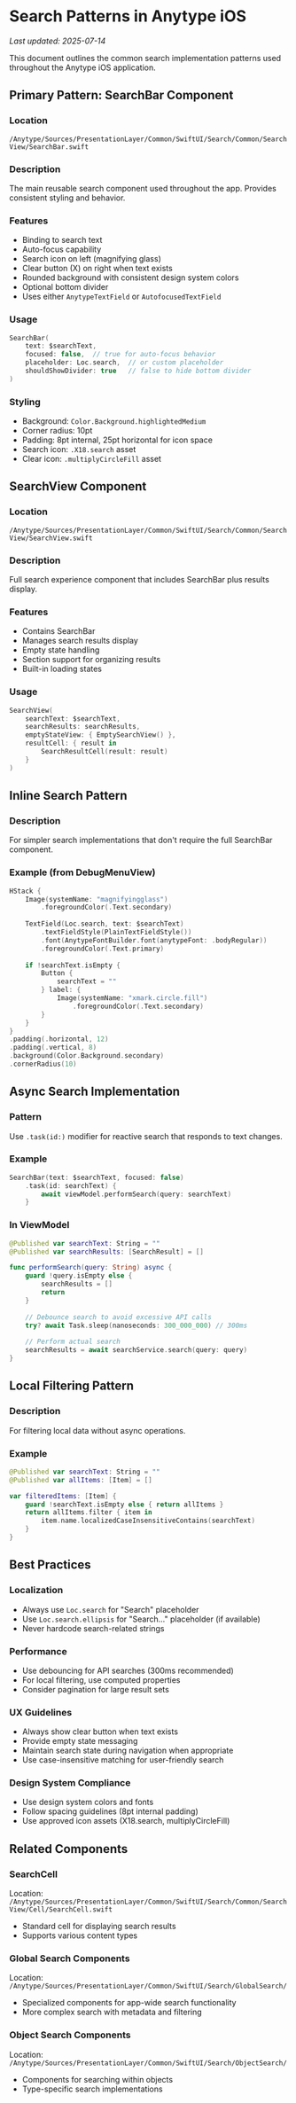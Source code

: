 # Search Patterns in Anytype iOS

*Last updated: 2025-07-14*

This document outlines the common search implementation patterns used throughout the Anytype iOS application.

## Primary Pattern: SearchBar Component

### Location
`/Anytype/Sources/PresentationLayer/Common/SwiftUI/Search/Common/SearchView/SearchBar.swift`

### Description
The main reusable search component used throughout the app. Provides consistent styling and behavior.

### Features
- Binding to search text
- Auto-focus capability
- Search icon on left (magnifying glass)
- Clear button (X) on right when text exists
- Rounded background with consistent design system colors
- Optional bottom divider
- Uses either `AnytypeTextField` or `AutofocusedTextField`

### Usage
```swift
SearchBar(
    text: $searchText,
    focused: false,  // true for auto-focus behavior
    placeholder: Loc.search,  // or custom placeholder
    shouldShowDivider: true   // false to hide bottom divider
)
```

### Styling
- Background: `Color.Background.highlightedMedium`
- Corner radius: 10pt
- Padding: 8pt internal, 25pt horizontal for icon space
- Search icon: `.X18.search` asset
- Clear icon: `.multiplyCircleFill` asset

## SearchView Component

### Location
`/Anytype/Sources/PresentationLayer/Common/SwiftUI/Search/Common/SearchView/SearchView.swift`

### Description
Full search experience component that includes SearchBar plus results display.

### Features
- Contains SearchBar
- Manages search results display
- Empty state handling
- Section support for organizing results
- Built-in loading states

### Usage
```swift
SearchView(
    searchText: $searchText,
    searchResults: searchResults,
    emptyStateView: { EmptySearchView() },
    resultCell: { result in
        SearchResultCell(result: result)
    }
)
```

## Inline Search Pattern

### Description
For simpler search implementations that don't require the full SearchBar component.

### Example (from DebugMenuView)
```swift
HStack {
    Image(systemName: "magnifyingglass")
        .foregroundColor(.Text.secondary)
    
    TextField(Loc.search, text: $searchText)
        .textFieldStyle(PlainTextFieldStyle())
        .font(AnytypeFontBuilder.font(anytypeFont: .bodyRegular))
        .foregroundColor(.Text.primary)
    
    if !searchText.isEmpty {
        Button {
            searchText = ""
        } label: {
            Image(systemName: "xmark.circle.fill")
                .foregroundColor(.Text.secondary)
        }
    }
}
.padding(.horizontal, 12)
.padding(.vertical, 8)
.background(Color.Background.secondary)
.cornerRadius(10)
```

## Async Search Implementation

### Pattern
Use `.task(id:)` modifier for reactive search that responds to text changes.

### Example
```swift
SearchBar(text: $searchText, focused: false)
    .task(id: searchText) {
        await viewModel.performSearch(query: searchText)
    }
```

### In ViewModel
```swift
@Published var searchText: String = ""
@Published var searchResults: [SearchResult] = []

func performSearch(query: String) async {
    guard !query.isEmpty else {
        searchResults = []
        return
    }
    
    // Debounce search to avoid excessive API calls
    try? await Task.sleep(nanoseconds: 300_000_000) // 300ms
    
    // Perform actual search
    searchResults = await searchService.search(query: query)
}
```

## Local Filtering Pattern

### Description
For filtering local data without async operations.

### Example
```swift
@Published var searchText: String = ""
@Published var allItems: [Item] = []

var filteredItems: [Item] {
    guard !searchText.isEmpty else { return allItems }
    return allItems.filter { item in
        item.name.localizedCaseInsensitiveContains(searchText)
    }
}
```

## Best Practices

### Localization
- Always use `Loc.search` for "Search" placeholder
- Use `Loc.search.ellipsis` for "Search..." placeholder (if available)
- Never hardcode search-related strings

### Performance
- Use debouncing for API searches (300ms recommended)
- For local filtering, use computed properties
- Consider pagination for large result sets

### UX Guidelines
- Always show clear button when text exists
- Provide empty state messaging
- Maintain search state during navigation when appropriate
- Use case-insensitive matching for user-friendly search

### Design System Compliance
- Use design system colors and fonts
- Follow spacing guidelines (8pt internal padding)
- Use approved icon assets (X18.search, multiplyCircleFill)

## Related Components

### SearchCell
Location: `/Anytype/Sources/PresentationLayer/Common/SwiftUI/Search/Common/SearchView/Cell/SearchCell.swift`
- Standard cell for displaying search results
- Supports various content types

### Global Search Components
Location: `/Anytype/Sources/PresentationLayer/Common/SwiftUI/Search/GlobalSearch/`
- Specialized components for app-wide search functionality
- More complex search with metadata and filtering

### Object Search Components
Location: `/Anytype/Sources/PresentationLayer/Common/SwiftUI/Search/ObjectSearch/`
- Components for searching within objects
- Type-specific search implementations